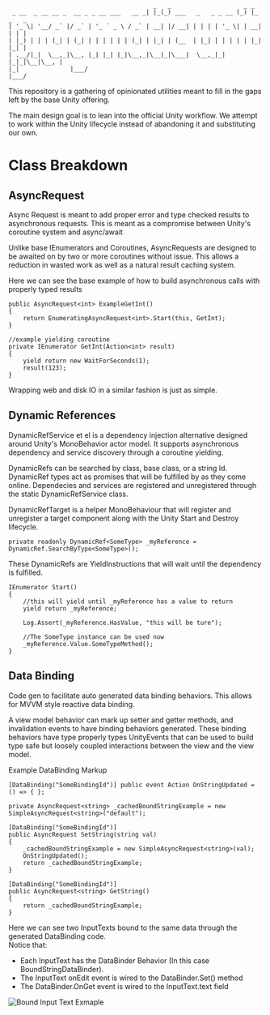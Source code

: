  ```
                                         _   _                    _ _         
  _ __  _ __ __ _  __ _ _ __ ___   __ _| |_(_) ___   _   _ _ __ (_) |_ _   _ 
 | '_ \| '__/ _` |/ _` | '_ ` _ \ / _` | __| |/ __| | | | | '_ \| | __| | | |
 | |_) | | | (_| | (_| | | | | | | (_| | |_| | (__  | |_| | | | | | |_| |_| |
 | .__/|_|  \__,_|\__, |_| |_| |_|\__,_|\__|_|\___|  \__,_|_| |_|_|\__|\__, |
 |_|              |___/                                                |___/ 
```
This repository is a gathering of opinionated utilities meant to fill in the gaps left by the base Unity offering.

The main design goal is to lean into the official Unity workflow.  We attempt to work within the Unity lifecycle instead of abandoning it and substituting our own.


# Class Breakdown

## AsyncRequest
Async Request is meant to add proper error and type checked results to asynchronous requests.
This is meant as a compromise between Unity's coroutine system and async/await 

Unlike base IEnumerators and Coroutines, AsyncRequests are designed to be awaited on by two or more coroutines without issue.  This allows a reduction in wasted work as well as a natural result caching system.

Here we can see the base example of how to build asynchronous calls with properly typed results
```
public AsyncRequest<int> ExampleGetInt()
{
    return EnumeratingAsyncRequest<int>.Start(this, GetInt);
}

//example yielding coroutine
private IEnumerator GetInt(Action<int> result)
{
    yield return new WaitForSeconds(1);
    result(123);
}
```

Wrapping web and disk IO in a similar fashion is just as simple.

## Dynamic References

DynamicRefService et el is a dependency injection alternative designed around Unity's MonoBehavior actor model.  It supports asynchronous dependency and service discovery through a coroutine yielding. 

DynamicRefs can be searched by class, base class, or a string Id.  DynamicRef types act as promises that will be fulfilled by as they come online.  Dependecies and services are registered and unregistered through the static DynamicRefService class.  

DynamicRefTarget is a helper MonoBehaviour that will register and unregister a target component along with the Unity Start and Destroy lifecycle.


```private readonly DynamicRef<SomeType> _myReference = DynamicRef.SearchByType<SomeType>();```

These DynamicRefs are YieldInstructions that will wait until the dependency is fulfilled.

```
IEnumerator Start()
{
    //this will yield until _myReference has a value to return
    yield return _myReference;

    Log.Assert(_myReference.HasValue, "this will be ture");
    
    //The SomeType instance can be used now
    _myReference.Value.SomeTypeMethod();
}
```

## Data Binding

Code gen to facilitate auto generated data binding behaviors.  This allows for MVVM style reactive data binding.

A view model behavior can mark up setter and getter methods, and invalidation events to have binding behaviors generated.  These binding behaviors have type properly types UnityEvents that can be used to build type safe but loosely coupled interactions between the view and the view model.

Example DataBinding Markup
```
[DataBinding("SomeBindingId")] public event Action OnStringUpdated = () => { };

private AsyncRequest<string> _cachedBoundStringExample = new SimpleAsyncRequest<string>("default");

[DataBinding("SomeBindingId")]
public AsyncRequest SetString(string val)
{
    _cachedBoundStringExample = new SimpleAsyncRequest<string>(val);
    OnStringUpdated();
    return _cachedBoundStringExample;
}

[DataBinding("SomeBindingId")]
public AsyncRequest<string> GetString()
{
    return _cachedBoundStringExample;
}
```

Here we can see two InputTexts bound to the same data through the generated DataBinding code.  
Notice that:

 - Each InputText has the <BindingId>DataBinder Behavior (In this case BoundStringDataBinder).
 - The InputText onEdit event is wired to the DataBinder.Set() method
 - The DataBinder.OnGet event is wired to the InputText.text field

 ![Bound Input Text Exmaple][bound_input_text_gif]




[bound_input_text_gif]:https://github.com/jayd16/pragmatic-unity/blob/master/ReadMeContent/boundInputTexts.gif "Bound Input Text Exmaple"